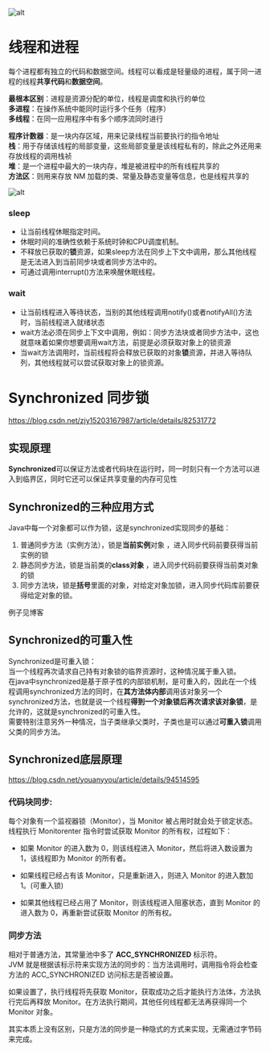 <link rel="stylesheet" type="text/css" href="mkcss.css">

![alt](https://img2018.cnblogs.com/blog/1271254/201907/1271254-20190706220449848-1411965352.png)  
# 线程和进程
每个进程都有独立的代码和数据空间。线程可以看成是轻量级的进程，属于同一进程的线程**共享代码**和**数据空间**。

**最根本区别**：进程是资源分配的单位，线程是调度和执行的单位  
**多进程**：在操作系统中能同时运行多个任务（程序）  
**多线程**：在同一应用程序中有多个顺序流同时进行

**程序计数器**：是一块内存区域，用来记录线程当前要执行的指令地址  
**栈**：用于存储该线程的局部变量，这些局部变量是该线程私有的，除此之外还用来存放线程的调用栈祯  
**堆**：是一个进程中最大的一块内存，堆是被进程中的所有线程共享的  
**方法区**：则用来存放 NM 加载的类、常量及静态变量等信息，也是线程共享的

![alt](https://img2018.cnblogs.com/blog/1251295/201907/1251295-20190701160656739-1817502298.png)  

### sleep
- 让当前线程休眠指定时间。
- 休眠时间的准确性依赖于系统时钟和CPU调度机制。
- 不释放已获取的**锁**资源，如果sleep方法在同步上下文中调用，那么其他线程 是无法进入到当前同步块或者同步方法中的。
- 可通过调用interrupt()方法来唤醒休眠线程。

### wait
- 让当前线程进入等待状态，当别的其他线程调用notify()或者notifyAll()方法时，当前线程进入就绪状态
- wait方法必须在同步上下文中调用，例如：同步方法块或者同步方法中，这也就意味着如果你想要调用wait方法，前提是必须获取对象上的锁资源
- 当wait方法调用时，当前线程将会释放已获取的对象**锁**资源，并进入等待队列，其他线程就可以尝试获取对象上的锁资源。 

# Synchronized 同步锁
https://blog.csdn.net/zjy15203167987/article/details/82531772
## 实现原理
**Synchronized**可以保证方法或者代码块在运行时，同一时刻只有一个方法可以进入到临界区，同时它还可以保证共享变量的内存可见性

## Synchronized的三种应用方式
Java中每一个对象都可以作为锁，这是synchronized实现同步的基础：
1. 普通同步方法（实例方法），锁是**当前实例**对象 ，进入同步代码前要获得当前实例的锁
2. 静态同步方法，锁是当前类的**class对象** ，进入同步代码前要获得当前类对象的锁
3. 同步方法块，锁是**括号**里面的对象，对给定对象加锁，进入同步代码库前要获得给定对象的锁。

例子见博客

## Synchronized的可重入性
Synchronized是可重入锁：  
当一个线程再次请求自己持有对象锁的临界资源时，这种情况属于重入锁。  
在java中synchronized是基于原子性的内部锁机制，是可重入的，因此在一个线程调用synchronized方法的同时，在**其方法体内部**调用该对象另一个synchronized方法，也就是说一个线程**得到一个对象锁后再次请求该对象锁**，是允许的，这就是synchronized的可重入性。  
需要特别注意另外一种情况，当子类继承父类时，子类也是可以通过**可重入锁**调用父类的同步方法。

## Synchronized底层原理
https://blog.csdn.net/youanyyou/article/details/94514595  

### 代码块同步:  
每个对象有一个监视器锁（Monitor），当 Monitor 被占用时就会处于锁定状态。  
线程执行 Monitorenter 指令时尝试获取 Monitor 的所有权，过程如下：  
- 如果 Monitor 的进入数为 0，则该线程进入 Monitor，然后将进入数设置为 1，该线程即为 Monitor 的所有者。

- 如果线程已经占有该 Monitor，只是重新进入，则进入 Monitor 的进入数加 1。(可重入锁)

- 如果其他线程已经占用了 Monitor，则该线程进入阻塞状态，直到 Monitor 的进入数为 0，再重新尝试获取 Monitor 的所有权。

### 同步方法
相对于普通方法，其常量池中多了 **ACC_SYNCHRONIZED** 标示符。  
JVM 就是根据该标示符来实现方法的同步的：当方法调用时，调用指令将会检查方法的 ACC_SYNCHRONIZED 访问标志是否被设置。   

如果设置了，执行线程将先获取 Monitor，获取成功之后才能执行方法体，方法执行完后再释放 Monitor。在方法执行期间，其他任何线程都无法再获得同一个 Monitor 对象。  

其实本质上没有区别，只是方法的同步是一种隐式的方式来实现，无需通过字节码来完成。